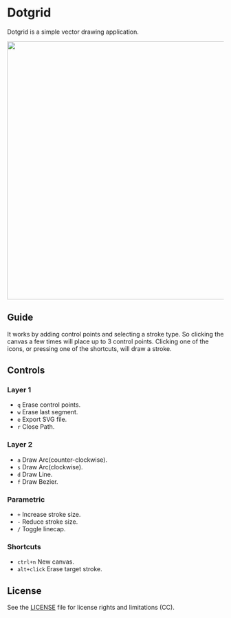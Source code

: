 # Dotgrid

Dotgrid is a simple vector drawing application. 

<img src='https://raw.githubusercontent.com/hundredrabbits/Dotgrid/master/PREVIEW.jpg' width="600"/>

## Guide

It works by adding control points and selecting a stroke type. So clicking the canvas a few times will place up to 3 control points. Clicking one of the icons, or pressing one of the shortcuts, will draw a stroke.

## Controls

### Layer 1

- `q` Erase control points.
- `w` Erase last segment.
- `e` Export SVG file.
- `r` Close Path.

### Layer 2

- `a` Draw Arc(counter-clockwise).
- `s` Draw Arc(clockwise).
- `d` Draw Line.
- `f` Draw Bezier.

### Parametric

- `+` Increase stroke size.
- `-` Reduce stroke size.
- `/` Toggle linecap.

### Shortcuts

- `ctrl+n` New canvas.
- `alt+click` Erase target stroke.

## License

See the [LICENSE](LICENSE.md) file for license rights and limitations (CC).
